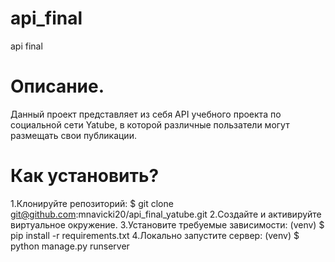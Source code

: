 # api_final
api final

# Описание.
Данный проект представляет из себя API учебного проекта по социальной сети Yatube, в которой различные пользатели могут размещать свои публикации.

# Как установить?
1.Клонируйте репозиторий:
$ git clone git@github.com:mnavicki20/api_final_yatube.git
2.Создайте и активируйте виртуальное окружение.
3.Установите требуемые зависимости:
(venv) $ pip install -r requirements.txt
4.Локально запустите сервер:
(venv) $ python manage.py runserver